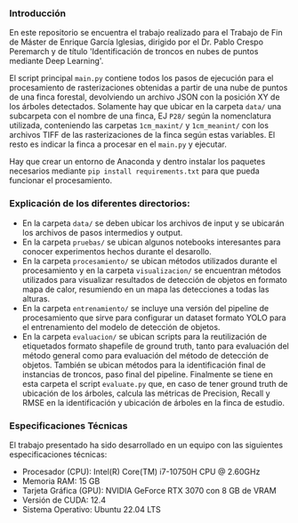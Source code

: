 ### Introducción 
En este repositorio se encuentra el trabajo realizado para el Trabajo de Fin de Máster de Enrique García Iglesias, dirigido por el Dr. Pablo Crespo Peremarch y de título 'Identificación de troncos en nubes de puntos mediante Deep Learning'.

El script principal `main.py` contiene todos los pasos de ejecución para el procesamiento de rasterizaciones obtenidas a partir de una nube de puntos de una finca forestal, devolviendo un archivo JSON con la posición XY de los árboles detectados. Solamente hay que ubicar en la carpeta `data/` una subcarpeta con el nombre de una finca, EJ `P28/` según la nomenclatura utilizada, conteniendo las carpetas `1cm_maxint/` y `1cm_meanint/` con los archivos TIFF de las rasterizaciones de la finca según estas variables. El resto es indicar la finca a procesar en el `main.py` y ejecutar.

Hay que crear un entorno de Anaconda y dentro instalar los paquetes necesarios mediante `pip install requirements.txt` para que pueda funcionar el procesamiento.

### Explicación de los diferentes directorios:
- En la carpeta `data/` se deben ubicar los archivos de input y se ubicarán los archivos de pasos intermedios y output.
- En la carpeta `pruebas/` se ubican algunos notebooks interesantes para conocer experimentos hechos durante el desarollo.
- En la carpeta `procesamiento/` se ubican métodos utilizados durante el procesamiento y en la carpeta `visualizacion/` se encuentran métodos utilizados para visualizar resultados de detección de objetos en formato mapa de calor, resumiendo en un mapa las detecciones a todas las alturas.
- En la carpeta `entrenamiento/` se incluye una versión del pipeline de procesamiento que sirve para configurar un dataset formato YOLO para el entrenamiento del modelo de detección de objetos.
- En la carpeta `evaluacion/` se ubican scripts para la reutilización de etiquetados formato shapefile de ground truth, tanto para evaluación del método general como para evaluación del método de detección de objetos. También se ubican métodos para la identificación final de instancias de troncos, paso final del pipeline. Finalmente se tiene en esta carpeta el script `evaluate.py` que, en caso de tener ground truth de ubicación de los árboles, calcula las métricas de Precision, Recall y RMSE en la identificación y ubicación de árboles en la finca de estudio.

### Especificaciones Técnicas
El trabajo presentado ha sido desarrollado en un equipo con las siguientes especificaciones técnicas:
- Procesador (CPU): Intel(R) Core(TM) i7-10750H CPU @ 2.60GHz
- Memoria RAM: 15 GB
- Tarjeta Gráfica (GPU): NVIDIA GeForce RTX 3070 con 8 GB de VRAM
- Versión de CUDA: 12.4
- Sistema Operativo: Ubuntu 22.04 LTS
